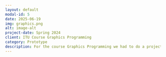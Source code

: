 ```yaml
---
layout: default
modal-id: 5
date: 2025-06-19
img: graphics.png
alt: image-alt
project-date: Spring 2024
client: ITU Course Graphics Programming
category: Prototype
description: For the course Graphics Programming we had to do a project in OpenGL, where we had to implement anything of our choosing. I chose to implement fog as a post-processing pass, using Beer's Law, the Henyey-Greenstein phase function, and raymarching.
---
```

